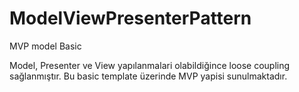 # ModelViewPresenterPattern
MVP model Basic

Model, Presenter ve View yapılanmalari olabildiğince loose coupling sağlanmıştır. Bu basic template üzerinde MVP yapisi sunulmaktadır.
